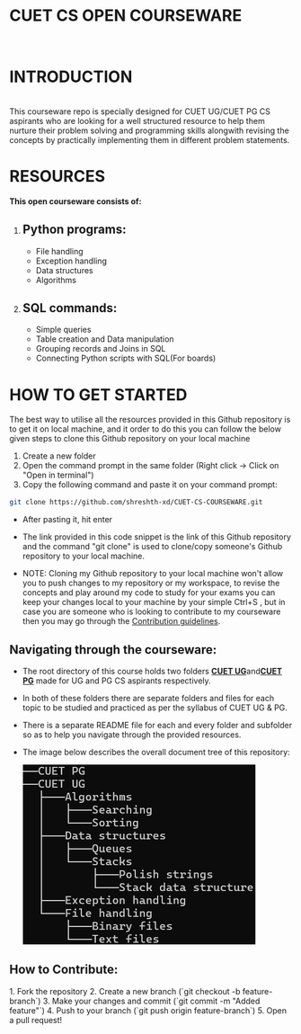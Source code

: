 # <h1> CUET CS OPEN COURSEWARE </h1>
<br>

# INTRODUCTION 
<br>
This courseware repo is specially designed for CUET UG/CUET PG CS aspirants who are looking for a well structured
resource to help them nurture their problem solving and programming skills alongwith revising the 
concepts by practically implementing them in different problem statements.
<br>

# RESOURCES 
<b>This open courseware consists of:</b>
<ol>
<li>
<h2>Python programs:</h2>
<ul>

<li>File handling</li>
<li>Exception handling</li>
<li>Data structures</li>
<li>Algorithms</li>

</ul>
  
</li>

<li>
<h2>SQL commands:</h2>
<ul>

<li>Simple queries</li>
<li>Table creation and Data manipulation</li>
<li>Grouping records and Joins in SQL</li>
<li>Connecting Python scripts with SQL(For boards)</li>

</ul>
</li>
</ol>

# HOW TO GET STARTED
<div id="GettingStarted">
<p>The best way to utilise all the resources provided in this Github repository is to get it on
local machine, and it order to do this you can follow the below given steps to clone this Github
repository on your local machine</p> 

<ol>
<li>Create a new folder</li>
<li>Open the command prompt in the same folder (Right click -> Click on "Open in terminal")</li>
<li>Copy the following command and paste it on your command prompt: </li>
</ol>

```bash
git clone https://github.com/shreshth-xd/CUET-CS-COURSEWARE.git
```

<ul>
<li>After pasting it, hit enter</li>
<li><p>
The link provided in this code snippet is the link of this Github repository and the command 
"git clone" is used to clone/copy someone's Github repository to your local machine.
</p></li>
<li><p>NOTE: Cloning my Github repository to your local machine won't allow you to push changes
to my repository or my workspace, to revise the concepts and play around my code to study for your
exams you can keep your changes local to your machine by your simple Ctrl+S , but in case you are
someone who is looking to contribute to my courseware then you may go through the <a href="#ContriGuide">Contribution guidelines</a>.
</p></li>
</ul>
</div>

<div id="DocTree">
<h2>Navigating through the courseware:</h2>
<ul>
<li><p>The root directory of this course holds two folders <b><u>CUET UG</u></b>and<b><u>CUET PG</u></b>
made for UG and PG CS aspirants respectively.</p></li>

<li><p>In both of these folders there are separate folders and files for each topic to be studied and practiced
as per the syllabus of CUET UG & PG.</p></li>

<li><p>There is a separate README file for each and every folder and subfolder so as to help you navigate 
through the provided resources.</p></li>

<li><p>The image below describes the overall document tree of this repository:</p></li>

![alt text](image.png)

</ul>
</div>

<div id="ContriGuide">
<h2>How to Contribute:</h2>  
1. Fork the repository  
2. Create a new branch (`git checkout -b feature-branch`)  
3. Make your changes and commit (`git commit -m "Added feature"`)  
4. Push to your branch (`git push origin feature-branch`)  
5. Open a pull request!  
</div>
